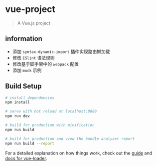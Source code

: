 # vue-project

> A Vue.js project

## information

- 添加 `syntax-dynamic-import` 插件实现路由懒加载
- 修改 `ESlint` 语法规则
- 修改基于脚手架中的 `webpack` 配置
- 添加 `mock` 示例

## Build Setup

``` bash
# install dependencies
npm install

# serve with hot reload at localhost:8080
npm run dev

# build for production with minification
npm run build

# build for production and view the bundle analyzer report
npm run build --report
```

For a detailed explanation on how things work, check out the [guide](http://vuejs-templates.github.io/webpack/) and [docs for vue-loader](http://vuejs.github.io/vue-loader).
